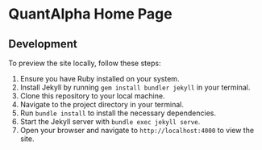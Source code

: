 # QuantAlpha Home Page

## Development

To preview the site locally, follow these steps:

1. Ensure you have Ruby installed on your system.
2. Install Jekyll by running `gem install bundler jekyll` in your terminal.
3. Clone this repository to your local machine.
4. Navigate to the project directory in your terminal.
5. Run `bundle install` to install the necessary dependencies.
6. Start the Jekyll server with `bundle exec jekyll serve`.
7. Open your browser and navigate to `http://localhost:4000` to view the site.